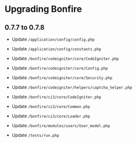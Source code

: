 # Upgrading Bonfire

## 0.7.7 to 0.7.8

* Update `/application/config/config.php`
* Update `/application/config/constants.php`

* Update `/bonfire/codeigniter/core/CodeIgniter.php`
* Update `/bonfire/codeigniter/core/Config.php`
* Update `/bonfire/codeigniter/core/Security.php`
* Update `/bonfire/codeigniter/helpers/captcha_helper.php`

* Update `/bonfire/ci3/core/CodeIgniter.php`
* Update `/bonfire/ci3/core/Common.php`
* Update `/bonfire/ci3/core/Loader.php`

* Update `/bonfire/modules/users/User_model.php`

* Update `/tests/run.php`
